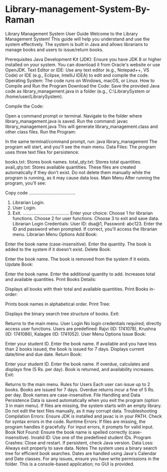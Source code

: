 # Library-management-System-By-Raman
Library Management System User Guide
Welcome to the Library Management System! This guide will help you understand and use the system effectively. The system is built in Java and allows librarians to manage books and users to issue/return books.

Prerequisites
Java Development Kit (JDK): Ensure you have JDK 8 or higher installed on your system. You can download it from Oracle's website or use OpenJDK.
Text Editor or IDE: Use any text editor (e.g., Notepad++, VS Code) or IDE (e.g., Eclipse, IntelliJ IDEA) to edit and compile the code.
Operating System: The code runs on Windows, macOS, or Linux.
How to Compile and Run the Program
Download the Code: Save the provided Java code as library_management.java in a folder (e.g., C:\LibrarySystem or /home/user/LibrarySystem).

Compile the Code:

Open a command prompt or terminal.
Navigate to the folder where library_management.java is saved.
Run the command: javac library_management.java
This will generate library_management.class and other class files.
Run the Program:

In the same terminal/command prompt, run: java library_management
The program will start, and you'll see the main menu.
Data Files: The program uses three text files for persistence:

books.txt: Stores book names.
total_qty.txt: Stores total quantities.
avail_qty.txt: Stores available quantities.
These files are created automatically if they don't exist. Do not delete them manually while the program is running, as it may cause data loss.
Main Menu
After running the program, you'll see:


Copy code
.....................................
1. Librarian Login.
2. User Login.
3. Exit.
.....................................
Enter your choice:
Choose 1 for librarian functions.
Choose 2 for user functions.
Choose 3 to exit and save data.
Librarian Login
Credentials: User ID: dsa@1, Password: abc123.
Enter the ID and password when prompted.
If correct, you'll access the librarian menu.
Librarian Menu Options
Add Book:

Enter the book name (case-insensitive).
Enter the quantity.
The book is added to the system if it doesn't exist.
Delete Book:

Enter the book name.
The book is removed from the system if it exists.
Update Book:

Enter the book name.
Enter the additional quantity to add.
Increases total and available quantities.
Print Books Details:

Displays all books with their total and available quantities.
Print Books in-order:

Prints book names in alphabetical order.
Print Tree:

Displays the binary search tree structure of books.
Exit:

Returns to the main menu.
User Login
No login credentials required; directly access user functions.
Users are predefined: Rajvi (ID: 1741078), Krushna (ID: 1741086), Kalagee (ID: 1741052).
User Menu Options
Issue Book:

Enter your student ID.
Enter the book name.
If available and you have less than 2 books issued, the book is issued for 7 days.
Displays current date/time and due date.
Return Book:

Enter your student ID.
Enter the book name.
If overdue, calculates and displays fine (5 Rs. per day).
Book is returned, and availability increases.
Exit:

Returns to the main menu.
Rules for Users
Each user can issue up to 2 books.
Books are issued for 7 days.
Overdue returns incur a fine of 5 Rs. per day.
Book names are case-insensitive.
File Handling and Data Persistence
Data is saved automatically when you exit the program (option 3 in main menu).
If files are missing, the system starts with an empty library.
Do not edit the text files manually, as it may corrupt data.
Troubleshooting
Compilation Errors: Ensure JDK is installed and javac is in your PATH. Check for syntax errors in the code.
Runtime Errors: If files are missing, the program handles it gracefully. For input errors, it prompts for valid input.
Book Not Found: Ensure the book name is spelled correctly (case-insensitive).
Invalid ID: Use one of the predefined student IDs.
Program Crashes: Close and restart. If persistent, check Java version.
Data Loss: Always exit properly to save data.
Notes
The system uses a binary search tree for efficient book searches.
Dates are handled using Java's Calendar and Date classes.
For any issues, ensure you have write permissions in the folder.
This is a console-based application; no GUI is provided.
